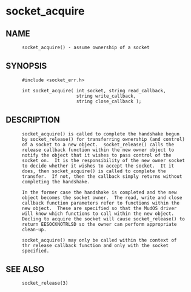 # socket_acquire
## NAME
          socket_acquire() - assume ownership of a socket

## SYNOPSIS
          #include <socket_err.h>

          int socket_acquire( int socket, string read_callback,
                              string write_callback,
                              string close_callback );

## DESCRIPTION
          socket_acquire() is called to complete the handshake begun
          by socket_release() for transferring ownership (and control)
          of a socket to a new object.  socket_release() calls the
          release callback function within the new owner object to
          notify the object that it wishes to pass control of the
          socket on.  It is the responsibility of the new owner socket
          to decide whether it wishes to accept the socket.  It it
          does, then socket_acquire() is called to complete the
          transfer.  If not, then the callback simply returns without
          completing the handshake.

          In the former case the handshake is completed and the new
          object becomes the socket owner.  The read, write and close
          callback function parameters refer to functions within the
          new object.  These are specified so that the MudOS driver
          will know which functions to call within the new object.
          Decling to acquire the socket will cause socket_release() to
          return EESOCKNOTRLSD so the owner can perform appropriate
          clean-up.

          socket_acquire() may only be called within the context of
          thr release callback function and only with the socket
          specified.

## SEE ALSO
          socket_release(3)
